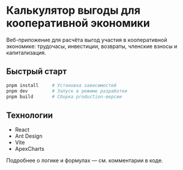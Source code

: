 # Калькулятор выгоды для кооперативной экономики

Веб-приложение для расчёта выгод участия в кооперативной экономике: трудочасы, инвестиции, возвраты, членские взносы и капитализация.

## Быстрый старт

```bash
pnpm install     # Установка зависимостей
pnpm dev         # Запуск в режиме разработки
pnpm build       # Сборка production-версии
```

## Технологии
- React
- Ant Design
- Vite
- ApexCharts

Подробнее о логике и формулах — см. комментарии в коде.
